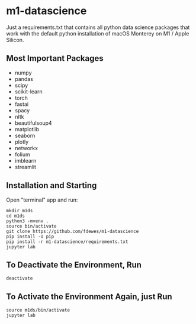 # m1-datascience
Just a requirements.txt that contains all python data science packages that work with the default python installation of macOS Monterey on M1 / Apple Silicon.

## Most Important Packages

* numpy 
* pandas 
* scipy
* scikit-learn
* torch
* fastai
* spacy 
* nltk
* beautifulsoup4
* matplotlib
* seaborn
* plotly
* networkx
* folium
* imblearn
* streamlit


## Installation and Starting

Open "terminal" app and run:

    mkdir m1ds
    cd m1ds
    python3 -mvenv .
    source bin/activate
    git clone https://github.com/fdewes/m1-datascience
    pip install -U pip
    pip install -r m1-datascience/requirements.txt
    jupyter lab

## To Deactivate the Environment, Run

    deactivate

## To Activate the Environment Again, just Run

    source m1ds/bin/activate
    jupyter lab

    

